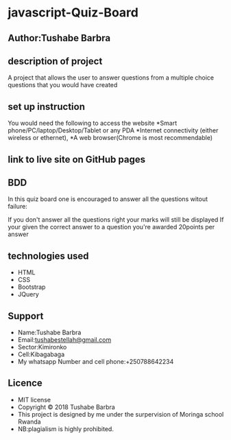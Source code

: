 # javascript-Quiz-Board
## Author:Tushabe Barbra

## description of project
A project that allows the user to answer questions from a multiple choice questions that you would have created

## set up instruction
You would need the following to access the website *Smart phone/PC/laptop/Desktop/Tablet or any PDA *Internet connectivity (either wireless or ethernet), *A web browser(Chrome is most recommendable)

## link to live site on GitHub pages


## BDD
In this quiz board one is encouraged to answer all the questions witout failure:

If you don't answer all the questions right your marks will still be displayed
If your given the correct answer to a question you're awarded 20points per answer
## technologies used
* HTML
* CSS
* Bootstrap
* JQuery
## Support
* Name:Tushabe Barbra
* Email:tushabestellah@gmail.com
* Sector:Kimironko
* Cell:Kibagabaga
* My whatsapp Number and cell phone:+250788642234
## Licence
* MIT license
* Copyright © 2018 Tushabe Barbra
* This project is designed by me under the surpervision of Moringa school Rwanda
* NB:plagialism is highly prohibited.